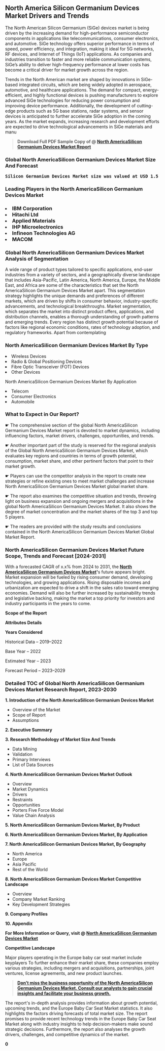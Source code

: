 <p><h2>North America Silicon Germanium Devices Market Drivers and Trends</h2><p>The North American Silicon Germanium (SiGe) devices market is being driven by the increasing demand for high-performance semiconductor components in applications like telecommunications, consumer electronics, and automotive. SiGe technology offers superior performance in terms of speed, power efficiency, and integration, making it ideal for 5G networks, RF devices, and Internet of Things (IoT) applications. As companies and industries transition to faster and more reliable communication systems, SiGe’s ability to deliver high-frequency performance at lower costs has become a critical driver for market growth across the region.</p><p>Trends in the North American market are shaped by innovations in SiGe-based integrated circuits, which are being widely adopted in aerospace, automotive, and healthcare applications. The demand for compact, energy-efficient, and highly functional devices is pushing manufacturers to explore advanced SiGe technologies for reducing power consumption and improving device performance. Additionally, the development of cutting-edge products such as 5G base stations, radar systems, and sensor devices is anticipated to further accelerate SiGe adoption in the coming years. As the market expands, increasing research and development efforts are expected to drive technological advancements in SiGe materials and manu</p><blockquote id="" class=""><strong>Download Full PDF Sample Copy of @&nbsp;<a href="https://www.verifiedmarketreports.com/download-sample/?rid=703096&utm_source=GitHub-Jan&utm_medium=258" target="_blank">North AmericaSilicon Germanium Devices Market Report</a>&nbsp;&nbsp;</strong></blockquote><h3 id="" class=""><strong>Global&nbsp;North AmericaSilicon Germanium Devices Market Size And Forecast</strong></h3><pre class="reader-text-block__code-block"><strong>Silicon Germanium Devices Market size was valued at USD 1.5 Billion in 2022 and is projected to reach USD 3.0 Billion by 2030, growing at a CAGR of 9.2% from 2024 to 2030.</strong></pre><h3 id="" class="">Leading Players in the&nbsp;North AmericaSilicon Germanium Devices Market</h3><h3 class=""></Li><Li>IBM Corporation</Li><Li> Hitachi Ltd</Li><Li> Applied Materials</Li><Li> IHP Microelectronics</Li><Li> Infineon Technologies AG</Li><Li> MACOM</h3><h3 id="" class="">Global&nbsp;North AmericaSilicon Germanium Devices Market Analysis of Segmentation</h3><p id="" class="">A wide range of product types tailored to specific applications, end-user industries from a variety of sectors, and a geographically diverse landscape that includes Asia-Pacific, Latin America, North America, Europe, the Middle East, and Africa are some of the characteristics that set the North AmericaSilicon Germanium Devices Market apart. This segmentation strategy highlights the unique demands and preferences of different markets, which are driven by shifts in consumer behavior, industry-specific advancements, and technological breakthroughs. Market segmentation, which separates the market into distinct product offers, applications, and distribution channels, enables a thorough understanding of growth patterns and emerging trends. Every region has distinct growth potential because of factors like regional economic conditions, rates of technology adoption, and regulatory frameworks. Apart from contemplating</p><h3 id="" class="">North AmericaSilicon Germanium Devices Market&nbsp;By Type</h3><p></Li><Li>Wireless Devices</Li><Li> Radio & Global Positioning Devices</Li><Li> Fibre Optic Transceiver (FOT) Devices</Li><Li> Other Devices</p><div class="" data-test-id=""><p>North AmericaSilicon Germanium Devices Market&nbsp;By Application</p></div><p class=""></Li><Li>Telecom</Li><Li> Consumer Electronics</Li><Li> Automobile</p><div class="" data-test-id=""><h3><span class="">What to Expect in Our Report?</span></h3></div><div class="" data-test-id=""><p><span class="">☛ The comprehensive section of the global North AmericaSilicon Germanium Devices Market report is devoted to market dynamics, including influencing factors, market drivers, challenges, opportunities, and trends.</span></p></div><div class="" data-test-id=""><p><span class="">☛ Another important part of the study is reserved for the regional analysis of the Global North AmericaSilicon Germanium Devices Market, which evaluates key regions and countries in terms of growth potential, consumption, market share, and other pertinent factors that point to their market growth.</span></p></div><div class="" data-test-id=""><p><span class="">☛ Players can use the competitor analysis in the report to create new strategies or refine existing ones to meet market challenges and increase North AmericaSilicon Germanium Devices Market global market share.</span></p></div><div class="" data-test-id=""><p><span class="">☛ The report also examines the competitive situation and trends, throwing light on business expansion and ongoing mergers and acquisitions in the global North AmericaSilicon Germanium Devices Market. It also shows the degree of market concentration and the market shares of the top 3 and top 5 players.</span></p></div><div class="" data-test-id=""><p><span class="">☛ The readers are provided with the study results and conclusions contained in the North AmericaSilicon Germanium Devices Market Global Market Report.</span></p></div><div class="" data-test-id=""><h3><span class="">North AmericaSilicon Germanium Devices Market Future Scope, Trends and Forecast [2024-2031]</span></h3></div><div class="" data-test-id=""><p><span class="">With a forecasted CAGR of x.x% from 2024 to 2031, the <strong><a href="https://www.verifiedmarketreports.com/download-sample/?rid=703096&utm_source=GitHub-Jan&utm_medium=258" target="_blank">North AmericaSilicon Germanium Devices Market</a>'</strong>s future appears bright. Market expansion will be fueled by rising consumer demand, developing technologies, and growing applications. Rising disposable incomes and urbanization are expected to drive a shift in the sales ratio toward emerging economies. Demand will also be further increased by sustainability trends and legislative backing, making the market a top priority for investors and industry participants in the years to come.</span></p><p id="ember66" class="ember-view reader-text-block__paragraph"><strong>Scope of the Report</strong></p><p id="ember67" class="ember-view reader-text-block__paragraph"><strong>Attributes Details</strong></p><p id="ember68" class="ember-view reader-text-block__paragraph"><strong>Years Considered</strong></p><p id="ember69" class="ember-view reader-text-block__paragraph">Historical Data &ndash; 2019&ndash;2022</p><p id="ember70" class="ember-view reader-text-block__paragraph">Base Year &ndash; 2022</p><p id="ember71" class="ember-view reader-text-block__paragraph">Estimated Year &ndash; 2023</p><p id="ember72" class="ember-view reader-text-block__paragraph">Forecast Period &ndash; 2023&ndash;2029</p></div><h3 id="" class="">Detailed TOC of Global North AmericaSilicon Germanium Devices Market Research Report, 2023-2030</h3><p id="" class=""><strong>1. Introduction of the North AmericaSilicon Germanium Devices Market</strong></p><ul><li>Overview of the Market</li><li>Scope of Report</li><li>Assumptions</li></ul><p id="" class=""><strong>2. Executive Summary</strong></p><p id="" class=""><strong>3. Research Methodology of Market Size And Trends</strong></p><ul><li>Data Mining</li><li>Validation</li><li>Primary Interviews</li><li>List of Data Sources</li></ul><p id="" class=""><strong>4. North AmericaSilicon Germanium Devices Market Outlook</strong></p><ul><li>Overview</li><li>Market Dynamics</li><li>Drivers</li><li>Restraints</li><li>Opportunities</li><li>Porters Five Force Model</li><li>Value Chain Analysis</li></ul><p id="" class=""><strong>5. North AmericaSilicon Germanium Devices Market, By Product</strong></p><p id="" class=""><strong>6. North AmericaSilicon Germanium Devices Market, By Application</strong></p><p id="" class=""><strong>7. North AmericaSilicon Germanium Devices Market, By Geography</strong></p><ul><li>North America</li><li>Europe</li><li>Asia Pacific</li><li>Rest of the World</li></ul><p id="" class=""><strong>8. North AmericaSilicon Germanium Devices Market Competitive Landscape</strong></p><ul><li>Overview</li><li>Company Market Ranking</li><li>Key Development Strategies</li></ul><p id="" class=""><strong>9. Company Profiles</strong></p><p id="" class=""><strong>10. Appendix</strong></p><p><strong>For More Information or Query, visit&nbsp;@ <a href="https://www.verifiedmarketreports.com/product/silicon-germanium-devices-market/" target="_blank">North AmericaSilicon Germanium Devices Market</a></strong></p><p id="ember61" class="ember-view reader-text-block__paragraph"><strong>Competitive Landscape</strong></p><p id="ember62" class="ember-view reader-text-block__paragraph">Major players operating in the Europe baby car seat market include keyplayers To further enhance their market share, these companies employ various strategies, including mergers and acquisitions, partnerships, joint ventures, license agreements, and new product launches.</p><blockquote id="ember63" class="ember-view reader-text-block__blockquote"><strong><a href="https://www.verifiedmarketreports.com/download-sample/?rid=703096&utm_source=GitHub-Jan&utm_medium=258" target="_blank">Don&rsquo;t miss the business opportunity of the North AmericaSilicon Germanium Devices Market. Consult our analysts to gain crucial insights and facilitate your business growth.</a></strong></blockquote><p id="ember64" class="ember-view reader-text-block__paragraph">The report's in-depth analysis provides information about growth potential, upcoming trends, and the Europe Baby Car Seat Market statistics. It also highlights the factors driving forecasts of total market size. The report promises to provide recent technology trends in the Europe Baby Car Seat Market along with industry insights to help decision-makers make sound strategic decisions. Furthermore, the report also analyses the growth drivers, challenges, and competitive dynamics of the market.</p><p class="ember-view reader-text-block__paragraph"><strong>0</strong></p>
